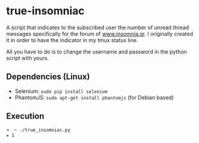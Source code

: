 true-insomniac
==============
A script that indicates to the subscribed user the number of unread thread messages specifically for the forum of  www.insomnia.gr. I originally created it in order to have the indicator in my tmux status line.

All you have to do is to change the username and password in the python script with yours.

Dependencies (Linux)
------------
  * Selenium:  `sudo pip install selenium`
  * PhantomJS: `sudo apt-get install phantomjs` (for Debian based)

Execution
---------
    ➜  ~ ./true_insomniac.py
    ★ 1
